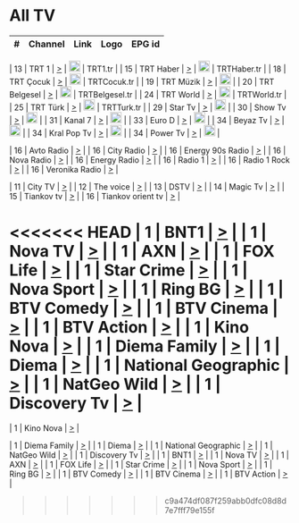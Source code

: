<h1>All TV</h1>

| #   | Channel        | Link  | Logo | EPG id |
|:---:|:--------------:|:-----:|:----:|:------:|

| 13  | TRT 1            | [>](https://tv-trt1.medya.trt.com.tr/master.m3u8) | <img height="20" src="https://i.imgur.com/j786OLG.png"/> | TRT1.tr |
| 15  | TRT Haber        | [>](https://tv-trthaber.medya.trt.com.tr/master.m3u8) | <img height="20" src="https://i.imgur.com/OVfo8Ab.png"/> | TRTHaber.tr |
| 18  | TRT Çocuk        | [>](https://tv-trtcocuk.medya.trt.com.tr/master.m3u8) | <img height="20" src="https://i.imgur.com/QLFmD6d.png"/> | TRTCocuk.tr |
| 19  | TRT Müzik        | [>](https://tv-trtmuzik.medya.trt.com.tr/master.m3u8) | <img height="20" src="https://i.imgur.com/fIVFCEd.png"/> |
| 20  | TRT Belgesel     | [>](https://tv-trtbelgesel.medya.trt.com.tr/master.m3u8) | <img height="20" src="https://i.imgur.com/MGO87pe.png"/> | TRTBelgesel.tr |
| 24  | TRT World        | [>](https://tv-trtworld.medya.trt.com.tr/master.m3u8) | <img height="20" src="https://i.imgur.com/JEA2xpv.png"/> | TRTWorld.tr |
| 25  | TRT Türk         | [>](https://tv-trtturk.medya.trt.com.tr/master.m3u8) | <img height="20" src="https://i.imgur.com/OSTOQNw.png"/> | TRTTurk.tr |
| 29  | Star Tv   | [>](https://dogus-live.daioncdn.net/startv/startv_360p.m3u8) | <img height="20" src="https://i.imgur.com/IebUZx1.png"/> |
| 30  | Show Tv     | [>](https://ciner-live.daioncdn.net/showtv/showtv.m3u8) | <img height="20" src="https://i.imgur.com/IebUZx1.png"/> |
| 31  | Kanal 7     | [>](https://kanal7-live.daioncdn.net/kanal7/kanal7.m3u8) | <img height="20" src="https://i.imgur.com/IebUZx1.png"/> |
| 33  | Euro D    | [>](https://www.youtube.com/user/KanalD/live) | <img height="20" src="https://i.imgur.com/IebUZx1.png"/> |
| 34  | Beyaz Tv     | [>](https://beyaztv-live.daioncdn.net/beyaztv/beyaztv.m3u8) | <img height="20" src="https://i.imgur.com/IebUZx1.png"/> |
| 34  | Kral Pop Tv     | [>](https://www.youtube.com/watch?v=GuFTuKoXepw) | <img height="20" src="https://i.imgur.com/IebUZx1.png"/> |
| 34  | Power Tv     | [>](https://livetv.powerapp.com.tr/powerTV/powerhd.smil/chunklist.m3u8) | <img height="20" src="https://i.imgur.com/IebUZx1.png"/> |

| 16  | Avto Radio | [>](http://stream.metacast.eu/avtoradio.mp3.m3u) |
| 16  | City Radio | [>](http://stream.metacast.eu/city.aac.m3u) |
| 16  | Energy 90s Radio | [>](http://stream.metacast.eu/energy-90s.m3u) |
| 16  | Nova Radio | [>](http://stream.metacast.eu/nova.aac.m3u) |
| 16  | Energy Radio | [>](http://stream.metacast.eu/nrj.aac.m3u) |
| 16  | Radio 1 | [>](http://stream.metacast.eu/radio1.aac.m3u) |
| 16  | Radio 1 Rock | [>](http://stream.metacast.eu/radio1rock.aac.m3u) |
| 16  | Veronika Radio | [>](http://stream.metacast.eu/veronika.aac.m3u) |

| 11  | City TV | [>](https://tv.city.bg/play/tshls/citytv/index.m3u8) |
| 12  | The voice | [>](https://bss1.neterra.tv/thevoice/thevoice.m3u8) |
| 13  | DSTV | [>](http://46.249.95.140:8081/hls/data.m3u8) |
| 14  | Magic Tv | [>](https://bss1.neterra.tv/magictv/magictv.m3u8) |
| 15  | Tiankov tv | [>](https://streamer103.neterra.tv/tiankov-folk/live.m3u8) |
| 16  | Tiankov orient tv | [>](https://streamer103.neterra.tv/tiankov-orient/live.m3u8) |

<<<<<<< HEAD
| 1 | BNT1 | [>](https://ymkaya.xyz:28567/tv/bnt1/playlist.m3u8?wmsAuthSign=c2VydmVyX3RpbWU9My8xMC8yMDI1IDc6MzQ6MzEgUE0maGFzaF92YWx1ZT1rQ053K2hRSjVWcEhuSWdlMTFlbER3PT0mdmFsaWRtaW51dGVzPTYw) |
| 1 | Nova TV | [>](https://ymkaya.xyz:28567/tv/novatv/playlist.m3u8?wmsAuthSign=c2VydmVyX3RpbWU9My8xMC8yMDI1IDc6MzQ6NDEgUE0maGFzaF92YWx1ZT05eU1hc0k2Sk5NaStJY01ZWFNqVjVRPT0mdmFsaWRtaW51dGVzPTYw) |
| 1 | AXN | [>](https://ymkaya.xyz:28567/tv/axn/playlist.m3u8?wmsAuthSign=c2VydmVyX3RpbWU9My8xMC8yMDI1IDc6MzQ6NTEgUE0maGFzaF92YWx1ZT1mTm54cWlmb2Z5bmdmYkZuV3kzU093PT0mdmFsaWRtaW51dGVzPTYw) |
| 1 | FOX Life | [>](https://ymkaya.xyz:28567/tv/foxlife/playlist.m3u8?wmsAuthSign=c2VydmVyX3RpbWU9My8xMC8yMDI1IDc6MzU6MDAgUE0maGFzaF92YWx1ZT1ERDdHTlBFQWF5ZHl4WmpJVm4yMUlBPT0mdmFsaWRtaW51dGVzPTYw) |
| 1 | Star Crime | [>](https://ymkaya.xyz:28567/tv/foxcrime/playlist.m3u8?wmsAuthSign=c2VydmVyX3RpbWU9My8xMC8yMDI1IDc6MzU6MTAgUE0maGFzaF92YWx1ZT1ZMGZOK1dNY1k0ai8xYmNvNkd5dkNnPT0mdmFsaWRtaW51dGVzPTYw) |
| 1 | Nova Sport | [>](https://ymkaya.xyz:28567/tv/novasport/playlist.m3u8?wmsAuthSign=c2VydmVyX3RpbWU9My8xMC8yMDI1IDc6MzU6MjAgUE0maGFzaF92YWx1ZT1JUjF6ZTJ5Y2loRjJ0T2lkdHFvM2dnPT0mdmFsaWRtaW51dGVzPTYw) |
| 1 | Ring BG | [>](https://ymkaya.xyz:28567/tv/ringbg/playlist.m3u8?wmsAuthSign=c2VydmVyX3RpbWU9My8xMC8yMDI1IDc6MzU6MzAgUE0maGFzaF92YWx1ZT11ZVRxb3BqMEZrendwbGtGWGxmL3VBPT0mdmFsaWRtaW51dGVzPTYw) |
| 1 | BTV Comedy | [>](https://ymkaya.xyz:28567/tv/btvcomedy/playlist.m3u8?wmsAuthSign=c2VydmVyX3RpbWU9My8xMC8yMDI1IDc6MzU6MzkgUE0maGFzaF92YWx1ZT1RMmNCNnR4ajFCZllKbGFoSjZtcGtnPT0mdmFsaWRtaW51dGVzPTYw) |
| 1 | BTV Cinema | [>](https://ymkaya.xyz:28567/tv/btvcinema/playlist.m3u8?wmsAuthSign=c2VydmVyX3RpbWU9My8xMC8yMDI1IDc6MzU6NDkgUE0maGFzaF92YWx1ZT1PZmpobVlib1Y3NzdyTzAvR2MvUHFnPT0mdmFsaWRtaW51dGVzPTYw) |
| 1 | BTV Action | [>](https://ymkaya.xyz:28567/tv/btvaction/playlist.m3u8?wmsAuthSign=c2VydmVyX3RpbWU9My8xMC8yMDI1IDc6MzU6NTkgUE0maGFzaF92YWx1ZT1meUx1ZXNtaEJHQzdpZ3o5WCtKLzVnPT0mdmFsaWRtaW51dGVzPTYw) |
| 1 | Kino Nova | [>](https://ymkaya.xyz:28567/tv/kinonova/playlist.m3u8?wmsAuthSign=c2VydmVyX3RpbWU9My8xMC8yMDI1IDc6MzY6MDggUE0maGFzaF92YWx1ZT1XRVRtYldlV2hCZHQvUlpwTzBVZENBPT0mdmFsaWRtaW51dGVzPTYw) |
| 1 | Diema Family | [>](https://ymkaya.xyz:28567/tv/diemafamily/playlist.m3u8?wmsAuthSign=c2VydmVyX3RpbWU9My8xMC8yMDI1IDc6MzY6MTggUE0maGFzaF92YWx1ZT01aWhNRGtoUG9BbjBRYXZZM0F3NS9BPT0mdmFsaWRtaW51dGVzPTYw) |
| 1 | Diema | [>](https://ymkaya.xyz:28567/tv/diema/playlist.m3u8?wmsAuthSign=c2VydmVyX3RpbWU9My8xMC8yMDI1IDc6Mzc6MTIgUE0maGFzaF92YWx1ZT1DQ2ZWWFZtTUw0VGhEYlhncGxJN1h3PT0mdmFsaWRtaW51dGVzPTYw) |
| 1 | National Geographic | [>](https://ymkaya.xyz:28567/tv/natgeo/playlist.m3u8?wmsAuthSign=c2VydmVyX3RpbWU9My8xMC8yMDI1IDc6Mzc6MjIgUE0maGFzaF92YWx1ZT1HYS90d3p3elUxN3RWOE9Jdm0vWnpBPT0mdmFsaWRtaW51dGVzPTYw) |
| 1 | NatGeo Wild | [>](https://ymkaya.xyz:28567/tv/natgeowild/playlist.m3u8?wmsAuthSign=c2VydmVyX3RpbWU9My8xMC8yMDI1IDc6Mzc6MzEgUE0maGFzaF92YWx1ZT1jUzJCQ1IzVGJoczB5MkkvL2toVVVBPT0mdmFsaWRtaW51dGVzPTYw) |
| 1 | Discovery Tv | [>](https://ymkaya.xyz:28567/tv/discovery/playlist.m3u8?wmsAuthSign=c2VydmVyX3RpbWU9My8xMC8yMDI1IDc6Mzc6NDEgUE0maGFzaF92YWx1ZT1PTGtWVDJZMzRxWnY2WmRqVCsrYTZBPT0mdmFsaWRtaW51dGVzPTYw) |
=======


| 1 | Kino Nova | [>](https://ymkaya.xyz:11336/tv/kinonova/playlist.m3u8?wmsAuthSign=c2VydmVyX3RpbWU9MS8yLzIwMjUgNDo0MDoyMCBBTSZoYXNoX3ZhbHVlPWlFS1FrWEtMMVRFM3l5YklUWUJQUHc9PSZ2YWxpZG1pbnV0ZXM9NjA=) |

| 1 | Diema Family | [>](https://ymkaya.xyz:11336/tv/diemafamily/playlist.m3u8?wmsAuthSign=c2VydmVyX3RpbWU9MS8yLzIwMjUgNDo0MDozMCBBTSZoYXNoX3ZhbHVlPUVUaTVKTldvZTF5WVVCM0YwL21kaXc9PSZ2YWxpZG1pbnV0ZXM9NjA=) |
| 1 | Diema | [>](https://ymkaya.xyz:11336/tv/diema/playlist.m3u8?wmsAuthSign=c2VydmVyX3RpbWU9MS8yLzIwMjUgNDo0MDo0MCBBTSZoYXNoX3ZhbHVlPVlYMWVJT2NuUjNpUTBsaytEUFFOS2c9PSZ2YWxpZG1pbnV0ZXM9NjA=) |
| 1 | National Geographic | [>](https://ymkaya.xyz:11336/tv/natgeo/playlist.m3u8?wmsAuthSign=c2VydmVyX3RpbWU9MS8yLzIwMjUgNDo0MTo0MSBBTSZoYXNoX3ZhbHVlPTJQTlVmcG5nYWx0M013eUhGRGxnd0E9PSZ2YWxpZG1pbnV0ZXM9NjA=) |
| 1 | NatGeo Wild | [>](https://ymkaya.xyz:11336/tv/natgeowild/playlist.m3u8?wmsAuthSign=c2VydmVyX3RpbWU9MS8yLzIwMjUgNDo0MTo1MSBBTSZoYXNoX3ZhbHVlPVl1OXZaTTliN0hGWEN3eDBYd1duNkE9PSZ2YWxpZG1pbnV0ZXM9NjA=) |
| 1 | Discovery Tv | [>](https://ymkaya.xyz:11336/tv/discovery/playlist.m3u8?wmsAuthSign=c2VydmVyX3RpbWU9MS8yLzIwMjUgNDo0MjowMSBBTSZoYXNoX3ZhbHVlPWtBQmdLNlY2RmQwWElzMVYzSDJyVkE9PSZ2YWxpZG1pbnV0ZXM9NjA=) |
| 1 | BNT1 | [>](https://ymkaya.xyz:11336/tv/bnt1/playlist.m3u8?wmsAuthSign=c2VydmVyX3RpbWU9MS8yLzIwMjUgNDozODozOCBBTSZoYXNoX3ZhbHVlPVVrMVlRQXpJWlhYeUh6ZFVpSC9NMUE9PSZ2YWxpZG1pbnV0ZXM9NjA=) |
| 1 | Nova TV | [>](https://ymkaya.xyz:11336/tv/novatv/playlist.m3u8?wmsAuthSign=c2VydmVyX3RpbWU9MS8yLzIwMjUgNDozODo0OCBBTSZoYXNoX3ZhbHVlPUVxQjh1a0ZzYkVGZU8zZDFGTzdreVE9PSZ2YWxpZG1pbnV0ZXM9NjA=) |
| 1 | AXN | [>](https://ymkaya.xyz:11336/tv/axn/playlist.m3u8?wmsAuthSign=c2VydmVyX3RpbWU9MS8yLzIwMjUgNDozODo1OCBBTSZoYXNoX3ZhbHVlPUpkWStGY1hkNXhaOVpPZ0thQ0FZL3c9PSZ2YWxpZG1pbnV0ZXM9NjA=) |
| 1 | FOX Life | [>](https://ymkaya.xyz:11336/tv/foxlife/playlist.m3u8?wmsAuthSign=c2VydmVyX3RpbWU9MS8yLzIwMjUgNDozOToxMCBBTSZoYXNoX3ZhbHVlPWt1ZDc1T3AzYlZDTjJnSy9TU0xJZlE9PSZ2YWxpZG1pbnV0ZXM9NjA=) |
| 1 | Star Crime | [>](https://ymkaya.xyz:11336/tv/foxcrime/playlist.m3u8?wmsAuthSign=c2VydmVyX3RpbWU9MS8yLzIwMjUgNDozOToyMCBBTSZoYXNoX3ZhbHVlPXIwVU45Nm9FR1l2enNkTG9TanBxbmc9PSZ2YWxpZG1pbnV0ZXM9NjA=) |
| 1 | Nova Sport | [>](https://ymkaya.xyz:11336/tv/novasport/playlist.m3u8?wmsAuthSign=c2VydmVyX3RpbWU9MS8yLzIwMjUgNDozOTozMCBBTSZoYXNoX3ZhbHVlPXlSZ0UxazVaM0xhSmc0NmR4T0c1T2c9PSZ2YWxpZG1pbnV0ZXM9NjA=) |
| 1 | Ring BG | [>](https://ymkaya.xyz:11336/tv/ringbg/playlist.m3u8?wmsAuthSign=c2VydmVyX3RpbWU9MS8yLzIwMjUgNDozOTo0MCBBTSZoYXNoX3ZhbHVlPTR4aUlFNHVUYWN4enY1WkVuOFZma2c9PSZ2YWxpZG1pbnV0ZXM9NjA=) |
| 1 | BTV Comedy | [>](https://ymkaya.xyz:11336/tv/btvcomedy/playlist.m3u8?wmsAuthSign=c2VydmVyX3RpbWU9MS8yLzIwMjUgNDozOTo1MCBBTSZoYXNoX3ZhbHVlPUtrMTJ2RHNTTUU1RFp1ZkVOdXFSK3c9PSZ2YWxpZG1pbnV0ZXM9NjA=) |
| 1 | BTV Cinema | [>](https://ymkaya.xyz:11336/tv/btvcinema/playlist.m3u8?wmsAuthSign=c2VydmVyX3RpbWU9MS8yLzIwMjUgNDozOTo1OSBBTSZoYXNoX3ZhbHVlPTZWcU9FZW56cG1NM1lrYy8xNE5NeHc9PSZ2YWxpZG1pbnV0ZXM9NjA=) |
| 1 | BTV Action | [>](https://ymkaya.xyz:11336/tv/btvaction/playlist.m3u8?wmsAuthSign=c2VydmVyX3RpbWU9MS8yLzIwMjUgNDo0MDoxMCBBTSZoYXNoX3ZhbHVlPUlDd0ErRkZVWThyMVZwR3c2REdGZ3c9PSZ2YWxpZG1pbnV0ZXM9NjA=) |
>>>>>>> c9a474df087f259abb0dfc08d8d7e7fff79e155f
